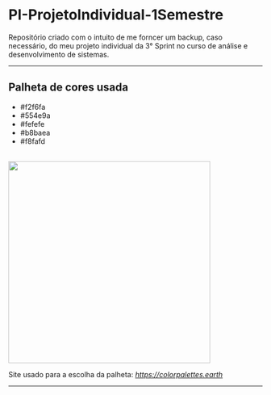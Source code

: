# PI-ProjetoIndividual-1Semestre
Repositório criado com o intuito de me forncer um backup, caso necessário, do meu projeto individual da 3° Sprint no curso de análise e desenvolvimento de sistemas.

<hr />


<h2> Palheta de cores usada </h2>

- #f2f6fa 
- #554e9a 
- #fefefe 
- #b8baea
- #f8fafd 

<br>

<img src="https://bookmarkos.s3.amazonaws.com/uploads/palette_pic/image/2676/large_photo-1589219123229-03469f0bc3ea.jpeg" height="400rem">

<br>

Site usado para a escolha da palheta:
<i>https://colorpalettes.earth</i>

<hr />
